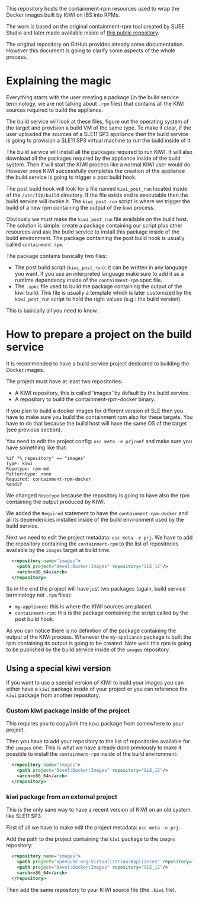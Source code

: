 This repository hosts the containment-rpm resources used to wrap the Docker
images built by KIWI on IBS into RPMs.

The work is based on the original containment-rpm tool created by SUSE Studio
and later made available inside of [this public repository](https://github.com/openSUSE/containment-rpm).

The original repository on GitHub provides already some documentation.
However this document is going to clarify some aspects of the whole process.

# Explaining the magic

Everything starts with the user creating a package (in the build service
terminology, we are not talking about `.rpm` files) that contains all the KIWI
sources required to build the appliance.

The build service will look at these files, figure out the operating system
of the target and provision a build VM of the same type. To make it clear, if
the user uploaded the sources of a SLE11 SP3 appliance then the build service
is going to provision a SLE11 SP3 virtual machine to run the build inside of
it.

The build service will install all the packages required to run KIWI. It will
also download all the packages required by the appliance inside of the build
system. Then it will start the KIWI process like a normal KIWI user would do.
However once KIWI successfully completes the creation of the appliance the build
service is going to trigger a post build hook.

The post build hook will look for a file named `kiwi_post_run` located inside
of the `/usr/lib/build` directory. If the file exists and is executable then
the build service will invoke it. The `kiwi_post_run` script is where we
trigger the build of a new rpm containing the output of the kiwi process.

Obviously we must make the `kiwi_post_run` file available on the build host. The
solution is simple: create a package containing our script plus other resources
and ask the build service to install this package inside of the build environment.
The package containing the post build hook is usually called `containment-rpm`.

The package contains basically two files:

  * The post build script (`kiwi_post_run`): it can be written in any language
    you want. If you use an interpreted language make sure to add it as a
    runtime dependency inside of the `containment-rpm` spec file.
  * The `.spec` file used to build the package containing the output of the kiwi
    build. This file is usually a template which is later customized by the
    `kiwi_post_run` script to hold the right values (e.g.: the build version).

This is basically all you need to know.

# How to prepare a project on the build service

It is recommended to have a build service project dedicated to building
the Docker images.

The project must have at least two repositories:

  * A KIWI repository, this is called 'images' by default by the build service.
  * A repository to build the containment-rpm-docker binary.

If you plan to build a docker images for different version of SLE then you have
to make sure you build the containment rpm also for these targets. You have to
do that because the build host will have the same OS of the target (see previous
section).

You need to edit the project config: `osc meta -e prjconf` and make sure you
have something like that:

```
%if "%_repository" == "images"
Type: kiwi
Repotype: rpm-md
Patterntype: none
Required: containment-rpm-docker
%endif
```

We changed `Repotype` because the repository is going to have also the rpm
containing the output produced by KIWI.

We added the `Required` statement to have the `containment-rpm-docker` and all
its dependencies installed inside of the build environment used by the build
service.

Next we need to edit the project metadata: `osc meta -e prj`. We have to add
the repository containing the `containment-rpm` to the list of repositories
available by the `images` target at build time.

```xml
  <repository name="images">
    <path project="Devel:Docker:Images" repository="SLE_12"/>
    <arch>x86_64</arch>
  </repository>
```

So in the end the project will have just two packages (again, build service
terminology not `.rpm` files):

  * `my-appliance`: this is where the KIWI sources are placed.
  * `containment-rpm`: this is the package containing the script called by the
    post build hook.

As you can notice there is no definition of the package containing the output
of the KIWI process. Whenever the `my-appliance` package is built the rpm
containing its output is going to be created. Note well: this rpm is going
to be published by the build service inside of the `images` repository.


## Using a special kiwi version

If you want to use a special version of KIWI to build your images you can either
have a `kiwi` package inside of your project or you can reference the `kiwi`
package from another repository.

### Custom kiwi package inside of the project

This requires you to copy/link the `kiwi` package from somewhere to your project.

Then you have to add your repository to the list of repositories available for the
`images` one. This is what we have already done previously to make it possible to
install the `containment-rpm` inside of the build environment:

```xml
  <repository name="images">
    <path project="Devel:Docker:Images" repository="SLE_12"/>
    <arch>x86_64</arch>
  </repository>
```

### kiwi package from an external project

This is the only sane way to have a recent version of KIWI on an old system like
SLE11 SP3.

First of all we have to make edit the project metadata: `osc meta -e prj`.

Add the path to the project containing the `kiwi` package to the `images` repository:

```xml
  <repository name="images">
    <path project="openSUSE.org:Virtualization:Appliances" repository="SLE_12"/>
    <path project="Devel:Docker:Images" repository="SLE_12"/>
    <arch>x86_64</arch>
  </repository>
```

Then add the same repository to your KIWI source file (the `.kiwi` file).

